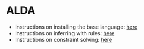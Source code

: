# ALDA

- Instructions on installing the base language: [here](https://github.com/DistAlgo/da-rules/blob/master/readme/README_dist.md)
- Instructions on inferring with rules: [here](https://github.com/DistAlgo/da-rules/blob/master/readme/README_rule.md)
- Instructions on constraint solving: [here](https://github.com/DistAlgo/da-rules/blob/master/readme/README_constraint.md)

